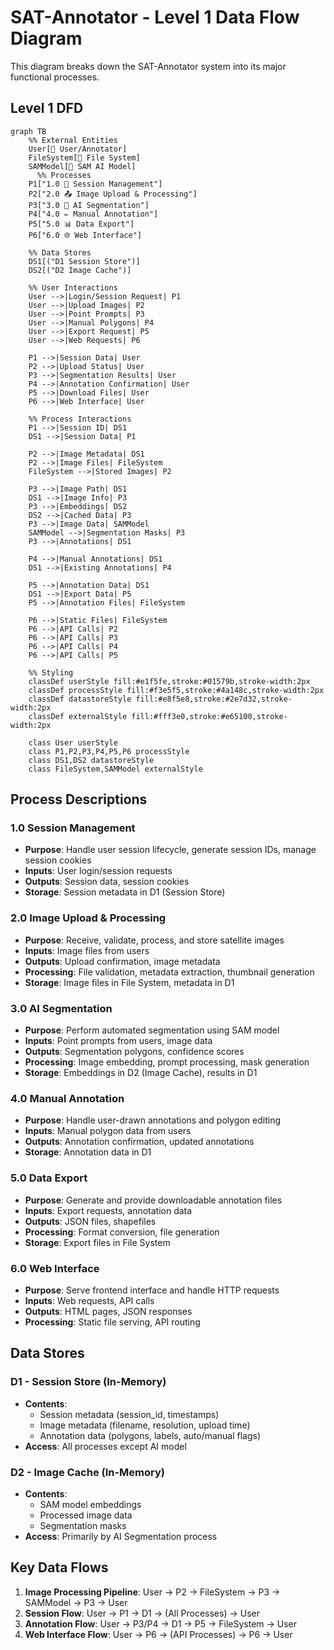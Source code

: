 # SAT-Annotator - Level 1 Data Flow Diagram

This diagram breaks down the SAT-Annotator system into its major functional processes.

## Level 1 DFD

```mermaid
graph TB
    %% External Entities
    User[👤 User/Annotator]
    FileSystem[📁 File System]
    SAMModel[🤖 SAM AI Model]
      %% Processes
    P1["1.0 🔐 Session Management"]
    P2["2.0 📤 Image Upload & Processing"]
    P3["3.0 🤖 AI Segmentation"]
    P4["4.0 ✏️ Manual Annotation"]
    P5["5.0 📊 Data Export"]
    P6["6.0 🌐 Web Interface"]
    
    %% Data Stores
    DS1[("D1 Session Store")]
    DS2[("D2 Image Cache")]
    
    %% User Interactions
    User -->|Login/Session Request| P1
    User -->|Upload Images| P2
    User -->|Point Prompts| P3
    User -->|Manual Polygons| P4
    User -->|Export Request| P5
    User -->|Web Requests| P6
    
    P1 -->|Session Data| User
    P2 -->|Upload Status| User
    P3 -->|Segmentation Results| User
    P4 -->|Annotation Confirmation| User
    P5 -->|Download Files| User
    P6 -->|Web Interface| User
    
    %% Process Interactions
    P1 -->|Session ID| DS1
    DS1 -->|Session Data| P1
    
    P2 -->|Image Metadata| DS1
    P2 -->|Image Files| FileSystem
    FileSystem -->|Stored Images| P2
    
    P3 -->|Image Path| DS1
    DS1 -->|Image Info| P3
    P3 -->|Embeddings| DS2
    DS2 -->|Cached Data| P3
    P3 -->|Image Data| SAMModel
    SAMModel -->|Segmentation Masks| P3
    P3 -->|Annotations| DS1
    
    P4 -->|Manual Annotations| DS1
    DS1 -->|Existing Annotations| P4
    
    P5 -->|Annotation Data| DS1
    DS1 -->|Export Data| P5
    P5 -->|Annotation Files| FileSystem
    
    P6 -->|Static Files| FileSystem
    P6 -->|API Calls| P2
    P6 -->|API Calls| P3
    P6 -->|API Calls| P4
    P6 -->|API Calls| P5
    
    %% Styling
    classDef userStyle fill:#e1f5fe,stroke:#01579b,stroke-width:2px
    classDef processStyle fill:#f3e5f5,stroke:#4a148c,stroke-width:2px
    classDef datastoreStyle fill:#e8f5e8,stroke:#2e7d32,stroke-width:2px
    classDef externalStyle fill:#fff3e0,stroke:#e65100,stroke-width:2px
    
    class User userStyle
    class P1,P2,P3,P4,P5,P6 processStyle
    class DS1,DS2 datastoreStyle
    class FileSystem,SAMModel externalStyle
```

## Process Descriptions

### 1.0 Session Management
- **Purpose**: Handle user session lifecycle, generate session IDs, manage session cookies
- **Inputs**: User login/session requests
- **Outputs**: Session data, session cookies
- **Storage**: Session metadata in D1 (Session Store)

### 2.0 Image Upload & Processing
- **Purpose**: Receive, validate, process, and store satellite images
- **Inputs**: Image files from users
- **Outputs**: Upload confirmation, image metadata
- **Processing**: File validation, metadata extraction, thumbnail generation
- **Storage**: Image files in File System, metadata in D1

### 3.0 AI Segmentation
- **Purpose**: Perform automated segmentation using SAM model
- **Inputs**: Point prompts from users, image data
- **Outputs**: Segmentation polygons, confidence scores
- **Processing**: Image embedding, prompt processing, mask generation
- **Storage**: Embeddings in D2 (Image Cache), results in D1

### 4.0 Manual Annotation
- **Purpose**: Handle user-drawn annotations and polygon editing
- **Inputs**: Manual polygon data from users
- **Outputs**: Annotation confirmation, updated annotations
- **Storage**: Annotation data in D1

### 5.0 Data Export
- **Purpose**: Generate and provide downloadable annotation files
- **Inputs**: Export requests, annotation data
- **Outputs**: JSON files, shapefiles
- **Processing**: Format conversion, file generation
- **Storage**: Export files in File System

### 6.0 Web Interface
- **Purpose**: Serve frontend interface and handle HTTP requests
- **Inputs**: Web requests, API calls
- **Outputs**: HTML pages, JSON responses
- **Processing**: Static file serving, API routing

## Data Stores

### D1 - Session Store (In-Memory)
- **Contents**: 
  - Session metadata (session_id, timestamps)
  - Image metadata (filename, resolution, upload time)
  - Annotation data (polygons, labels, auto/manual flags)
- **Access**: All processes except AI model

### D2 - Image Cache (In-Memory)
- **Contents**:
  - SAM model embeddings
  - Processed image data
  - Segmentation masks
- **Access**: Primarily by AI Segmentation process

## Key Data Flows

1. **Image Processing Pipeline**: User → P2 → FileSystem → P3 → SAMModel → P3 → User
2. **Session Flow**: User → P1 → D1 → (All Processes) → User
3. **Annotation Flow**: User → P3/P4 → D1 → P5 → FileSystem → User
4. **Web Interface Flow**: User → P6 → (API Processes) → P6 → User
